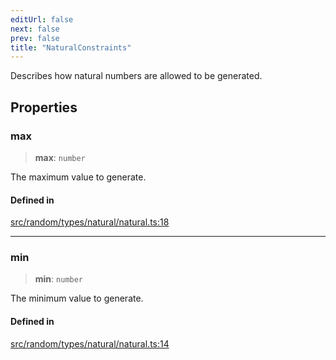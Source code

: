 ```yaml
---
editUrl: false
next: false
prev: false
title: "NaturalConstraints"
---
```


Describes how natural numbers are allowed to be generated.

## Properties

### max

> **max**: `number`

The maximum value to generate.

#### Defined in

[src/random/types/natural/natural.ts:18](https://github.com/skyleague/axioms/blob/75fb1c5c977f1940e84e5cdcef2be336d1fd81da/src/random/types/natural/natural.ts#L18)

***

### min

> **min**: `number`

The minimum value to generate.

#### Defined in

[src/random/types/natural/natural.ts:14](https://github.com/skyleague/axioms/blob/75fb1c5c977f1940e84e5cdcef2be336d1fd81da/src/random/types/natural/natural.ts#L14)
